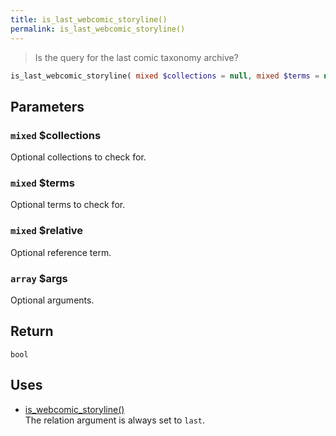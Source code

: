 ```yaml
---
title: is_last_webcomic_storyline()
permalink: is_last_webcomic_storyline()
---
```


> Is the query for the last comic taxonomy archive?

```php
is_last_webcomic_storyline( mixed $collections = null, mixed $terms = null, mixed $relative = null, array $args = [] ) : bool
```

## Parameters

### `mixed` $collections
Optional collections to check for.

### `mixed` $terms
Optional terms to check for.

### `mixed` $relative
Optional reference term.

### `array` $args
Optional arguments.

## Return

`bool`

## Uses
- [is_webcomic_storyline()](is_webcomic_storyline())  
The relation argument is always set to `last`.
